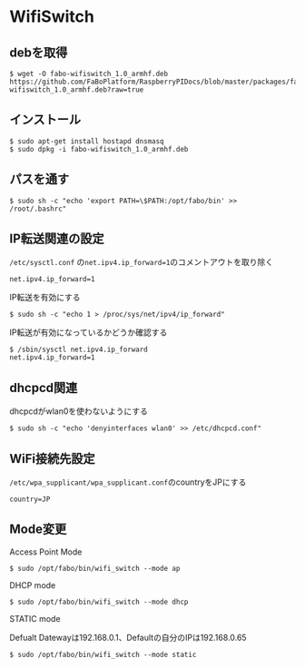 # WifiSwitch

## debを取得

```shell
$ wget -O fabo-wifiswitch_1.0_armhf.deb https://github.com/FaBoPlatform/RaspberryPIDocs/blob/master/packages/fabo-wifiswitch_1.0_armhf.deb?raw=true 
```

## インストール

```shell
$ sudo apt-get install hostapd dnsmasq
$ sudo dpkg -i fabo-wifiswitch_1.0_armhf.deb
```

## パスを通す

```shell
$ sudo sh -c "echo 'export PATH=\$PATH:/opt/fabo/bin' >> /root/.bashrc"
```

## IP転送関連の設定

`/etc/sysctl.conf` の`net.ipv4.ip_forward=1`のコメントアウトを取り除く

```shell
net.ipv4.ip_forward=1
```

IP転送を有効にする

```shell
$ sudo sh -c "echo 1 > /proc/sys/net/ipv4/ip_forward"
```

IP転送が有効になっているかどうか確認する

```shell
$ /sbin/sysctl net.ipv4.ip_forward
net.ipv4.ip_forward=1
```

## dhcpcd関連

dhcpcdがwlan0を使わないようにする

```shell
$ sudo sh -c "echo 'denyinterfaces wlan0' >> /etc/dhcpcd.conf"
```

## WiFi接続先設定

`/etc/wpa_supplicant/wpa_supplicant.conf`のcountryをJPにする

```shell
country=JP
```

## Mode変更

Access Point Mode

```shell
$ sudo /opt/fabo/bin/wifi_switch --mode ap
```

DHCP mode

```shell
$ sudo /opt/fabo/bin/wifi_switch --mode dhcp
```

STATIC mode

Defualt Datewayは192.168.0.1、Defaultの自分のIPは192.168.0.65

```shell
$ sudo /opt/fabo/bin/wifi_switch --mode static
```